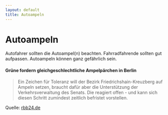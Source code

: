 ```yaml
---
layout: default
title: Autoampeln
---
```


# Autoampeln

Autofahrer sollten die Autoampel(n) beachten. Fahrradfahrende sollten gut aufpassen. Autoampeln können ganz gefährlich sein.

#### Grüne fordern gleichgeschlechtliche Ampelpärchen in Berlin

> Ein Zeichen für Toleranz will der Bezirk Friedrichshain-Kreuzberg auf Ampeln setzen, braucht dafür aber die Unterstützung der Verkehrsverwaltung des Senats. Die reagiert offen - und kann sich diesen Schritt zumindest zeitlich befristet vorstellen.

Quelle: [rbb24.de](https://www.rbb24.de/politik/beitrag/2023/07/friedrichshain-kreuzberg-queer-ampel-berlin-schreiner.html)
